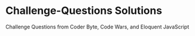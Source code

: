 # Challenge-Questions Solutions
Challenge Questions from Coder Byte, Code Wars, and Eloquent JavaScript
